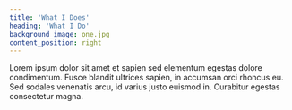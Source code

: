 ```yaml
---
title: 'What I Does'
heading: 'What I Do'
background_image: one.jpg
content_position: right
---
```


Lorem ipsum dolor sit amet et sapien sed elementum egestas dolore condimentum. Fusce blandit ultrices sapien, in accumsan orci rhoncus eu. Sed sodales venenatis arcu, id varius justo euismod in. Curabitur egestas consectetur magna.
